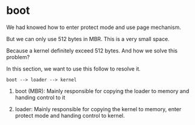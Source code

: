 # boot

We had knowed how to enter protect mode and use page mechanism.

But we can only use 512 bytes in MBR. This is a very small space.

Because a kernel definitely exceed 512 bytes. And how we solve this problem?

In this section, we want to use this follow to resolve it.

`boot --> loader --> kernel`

1. boot (MBR): Mainly responsible for copying the loader to memory and handing control to it

2. loader: Mainly responsible for copying the kernel to memory, enter protect mode and handing control to kernel.
